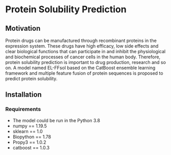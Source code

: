 # Protein Solubility Prediction
## Motivation
Protein drugs can be manufactured through recombinant proteins in the expression system. These drugs have high efficacy, low side effects and clear biological functions that can participate in and inhibit the physiological and biochemical processes of cancer cells in the human body. Therefore, protein solubility prediction is important to drug production, research and so on. A model named EL-FFsol based on the CatBoost ensemble learning framework and multiple feature fusion of protein sequences is proposed to predict protein solubility.
## Installation
### Requirements
* The model could be run in the Python 3.8
* numpy == 1.19.5
* sklearn == 1.0
* Biopython == 1.78
* Propy3 == 1.0.2
* catboost == 1.0.3
